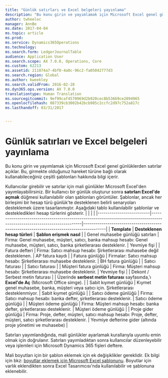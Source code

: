 ```yaml
---
title: "Günlük satırları ve Excel belgeleri yayınlama"
description: "Bu konu girin ve yayımlamak için Microsoft Excel genel günlüklerden satırlar açıklar. Bu, girmekte olduğunuz hareket türüne bağlı olarak kullanabileceğiniz çeşitli şablonları hakkında bilgi içerir."
author: twheeloc
manager: AnnBe
ms.date: 2017-04-04
ms.topic: article
ms.prod: 
ms.service: Dynamics365Operations
ms.technology: 
ms.search.form: LedgerJournalTable
audience: Application User
ms.search.scope: AX 7.0.0, Operations, Core
ms.custom: 62213
ms.assetid: 211874a7-4bf0-4a0c-96c2-fa05042777d3
ms.search.region: Global
ms.author: kweekley
ms.search.validFrom: 2016-02-28
ms.dyn365.ops.version: AX 7.0.0
translationtype: Human Translation
ms.sourcegitcommit: 9ef99caf4570969d2b920cec8b53669ce2094965
ms.openlocfilehash: 087339cb3002b42bcb985c2ccfc2d97c752a817c
ms.lasthandoff: 03/31/2017


---
```


# <a name="publish-journal-lines-and-documents-from-excel"></a>Günlük satırları ve Excel belgeleri yayınlama

Bu konu girin ve yayımlamak için Microsoft Excel genel günlüklerden satırlar açıklar. Bu, girmekte olduğunuz hareket türüne bağlı olarak kullanabileceğiniz çeşitli şablonları hakkında bilgi içerir.

Kullanıcılar girebilir ve satırlar için mali günlükler Microsoft Excel'den yayımlayabilirsiniz. Bir kullanıcı bir günlük oluşturur sonra **satırları Excel'de açmak** düğmesi kullanılabilir olan şablonları görüntüler. Şablonlar, ancak her birleşimi bir hesap türü günlük'te desteklenen belirli senaryoları desteklemek üzere tasarlanmıştır. Aşağıdaki tablo kullanılabilir şablonlar ve destekledikleri hesap türlerini gösterir.
|                          |                                                                                                                         |                                                                                         |
|--------------------------|-------------------------------------------------------------------------------------------------------------------------|-----------------------------------------------------------------------------------------|
| **Template**             | **Desteklenen hesap türleri**                                                                                             | **Şablon erişmek nasıl**                                                          |
| Genel muhasebe günlüğü satırları     | Firma: Genel muhasebe, müşteri, satıcı, banka mahsup hesabı: Genel muhasebe, müşteri, satıcı, banka şirketlerarası desteklenir.       | Yevmiye fişi                                                                         |
| Fatura defteri         | Firma: Satıcı mahsup hesabı: Şirketlerarası muhasebe değil desteklenen.                                                    | AP fatura kaydı                                                                     |
| Fatura günlüğü          | Firmalar: Satıcı mahsup hesabı: Şirketlerarası muhasebe desteklenir.                                                      | BH fatura günlüğü                                                                      |
| Satıcı faturası           |                                                                                                                         | Satıcı faturası                                                                          |
| Müşteri fatura günlüğü | Firma: Müşteri mahsup hesabı: Şirketlerarası muhasebe desteklenir.                                                     | Yevmiye fişi                                                                         |
| Dekont / Serbest metin faturası        |                                                                                                                         | Üzerinde **serbest metin faturası** sayfasında,'ı **Excel'de Aç** (Microsoft Office simge). |
| Sabit kıymet günlüğü     | Kıymet genel muhasebe, banka, müşteri veya satıcı için. Şirketlerarası desteklenmiyor.                                               | Sabit kıymet günlüğü                                                                     |
| Satıcı ödeme günlüğü   | Firma: Satıcı mahsup hesabı: banka defter, şirketlerarası desteklenir.                                                 | Satıcı ödeme günlüğü                                                                  |
| Müşteri ödeme günlüğü | Firma: Müşteri mahsup hesabı: banka defter, şirketlerarası desteklenir.                                               | Müşteri ödeme günlüğü                                                                |
| Proje gider günlüğü  | Firma: Proje, defter, müşteri, satıcı mahsup hesabı: Proje, defter, müşteri, satıcı şirketlerarası desteklenir. | Yevmiye defterine gider (altında proje yönetimi ve muhasebe)                       |

Satırları yayımlandığında, mali günlükler ayarlamak kurallarıyla uyumlu emin olmak için doğrulanır. Satırları yayımladıktan sonra kullanıcılar düzenleyebilir veya işlemleri için Microsoft Dynamics 365 fişleri deftere. 

Mali boyutları için bir şablon eklemek için ek değişiklikler gereklidir. Ek bilgi için bkz: [boyutlar eklemek için Microsoft Excel şablonunu](\dev-itpro\financial-dimensions\add-dimensions-excel-templates). Boyutlar için varlık eklendikten sonra Excel Tasarımcısı'nda kullanılabilir ve şablonuna eklenebilir.




